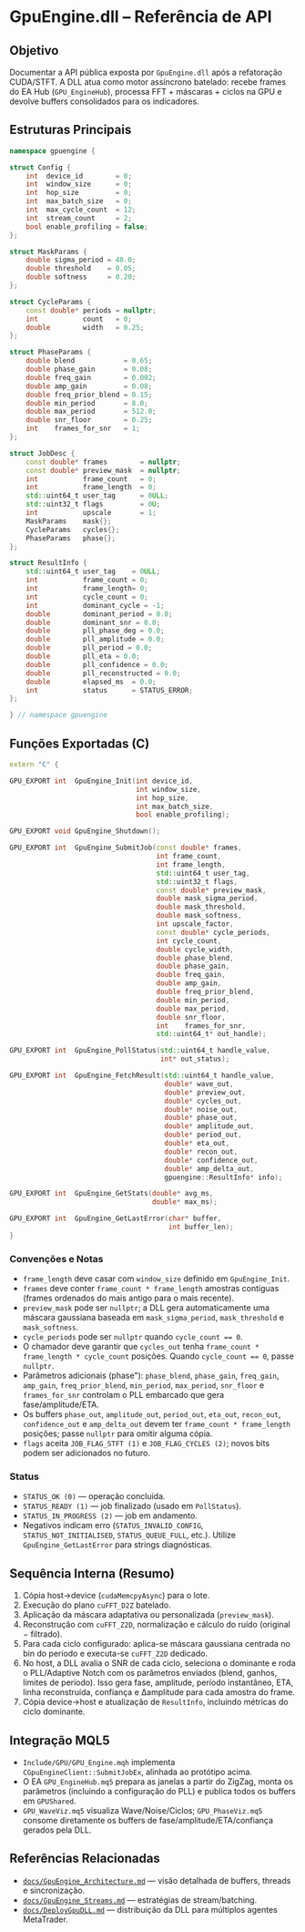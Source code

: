 # GpuEngine.dll – Referência de API

## Objetivo
Documentar a API pública exposta por `GpuEngine.dll` após a refatoração CUDA/STFT. A DLL atua como motor assíncrono batelado: recebe frames do EA Hub (`GPU_EngineHub`), processa FFT + máscaras + ciclos na GPU e devolve buffers consolidados para os indicadores.

## Estruturas Principais

```cpp
namespace gpuengine {

struct Config {
    int  device_id        = 0;
    int  window_size      = 0;
    int  hop_size         = 0;
    int  max_batch_size   = 0;
    int  max_cycle_count  = 12;
    int  stream_count     = 2;
    bool enable_profiling = false;
};

struct MaskParams {
    double sigma_period = 48.0;
    double threshold    = 0.05;
    double softness     = 0.20;
};

struct CycleParams {
    const double* periods = nullptr;
    int           count   = 0;
    double        width   = 0.25;
};

struct PhaseParams {
    double blend            = 0.65;
    double phase_gain       = 0.08;
    double freq_gain        = 0.002;
    double amp_gain         = 0.08;
    double freq_prior_blend = 0.15;
    double min_period       = 8.0;
    double max_period       = 512.0;
    double snr_floor        = 0.25;
    int    frames_for_snr   = 1;
};

struct JobDesc {
    const double* frames        = nullptr;
    const double* preview_mask  = nullptr;
    int           frame_count   = 0;
    int           frame_length  = 0;
    std::uint64_t user_tag      = 0ULL;
    std::uint32_t flags         = 0U;
    int           upscale       = 1;
    MaskParams    mask{};
    CycleParams   cycles{};
    PhaseParams   phase{};
};

struct ResultInfo {
    std::uint64_t user_tag    = 0ULL;
    int           frame_count = 0;
    int           frame_length= 0;
    int           cycle_count = 0;
    int           dominant_cycle = -1;
    double        dominant_period = 0.0;
    double        dominant_snr = 0.0;
    double        pll_phase_deg = 0.0;
    double        pll_amplitude = 0.0;
    double        pll_period = 0.0;
    double        pll_eta = 0.0;
    double        pll_confidence = 0.0;
    double        pll_reconstructed = 0.0;
    double        elapsed_ms  = 0.0;
    int           status      = STATUS_ERROR;
};

} // namespace gpuengine
```

## Funções Exportadas (C)

```cpp
extern "C" {

GPU_EXPORT int  GpuEngine_Init(int device_id,
                               int window_size,
                               int hop_size,
                               int max_batch_size,
                               bool enable_profiling);

GPU_EXPORT void GpuEngine_Shutdown();

GPU_EXPORT int  GpuEngine_SubmitJob(const double* frames,
                                    int frame_count,
                                    int frame_length,
                                    std::uint64_t user_tag,
                                    std::uint32_t flags,
                                    const double* preview_mask,
                                    double mask_sigma_period,
                                    double mask_threshold,
                                    double mask_softness,
                                    int upscale_factor,
                                    const double* cycle_periods,
                                    int cycle_count,
                                    double cycle_width,
                                    double phase_blend,
                                    double phase_gain,
                                    double freq_gain,
                                    double amp_gain,
                                    double freq_prior_blend,
                                    double min_period,
                                    double max_period,
                                    double snr_floor,
                                    int    frames_for_snr,
                                    std::uint64_t* out_handle);

GPU_EXPORT int  GpuEngine_PollStatus(std::uint64_t handle_value,
                                     int* out_status);

GPU_EXPORT int  GpuEngine_FetchResult(std::uint64_t handle_value,
                                      double* wave_out,
                                      double* preview_out,
                                      double* cycles_out,
                                      double* noise_out,
                                      double* phase_out,
                                      double* amplitude_out,
                                      double* period_out,
                                      double* eta_out,
                                      double* recon_out,
                                      double* confidence_out,
                                      double* amp_delta_out,
                                      gpuengine::ResultInfo* info);

GPU_EXPORT int  GpuEngine_GetStats(double* avg_ms,
                                   double* max_ms);

GPU_EXPORT int  GpuEngine_GetLastError(char* buffer,
                                       int buffer_len);
}
```

### Convenções e Notas
- `frame_length` deve casar com `window_size` definido em `GpuEngine_Init`.
- `frames` deve conter `frame_count * frame_length` amostras contíguas (frames ordenados do mais antigo para o mais recente).
- `preview_mask` pode ser `nullptr`; a DLL gera automaticamente uma máscara gaussiana baseada em `mask_sigma_period`, `mask_threshold` e `mask_softness`.
- `cycle_periods` pode ser `nullptr` quando `cycle_count == 0`.
- O chamador deve garantir que `cycles_out` tenha `frame_count * frame_length * cycle_count` posições. Quando `cycle_count == 0`, passe `nullptr`.
- Parâmetros adicionais (phase"): `phase_blend`, `phase_gain`, `freq_gain`, `amp_gain`, `freq_prior_blend`, `min_period`, `max_period`, `snr_floor` e `frames_for_snr` controlam o PLL embarcado que gera fase/amplitude/ETA.
- Os buffers `phase_out`, `amplitude_out`, `period_out`, `eta_out`, `recon_out`, `confidence_out` e `amp_delta_out` devem ter `frame_count * frame_length` posições; passe `nullptr` para omitir alguma cópia.
- `flags` aceita `JOB_FLAG_STFT (1)` e `JOB_FLAG_CYCLES (2)`; novos bits podem ser adicionados no futuro.

### Status
- `STATUS_OK (0)` — operação concluída.
- `STATUS_READY (1)` — job finalizado (usado em `PollStatus`).
- `STATUS_IN_PROGRESS (2)` — job em andamento.
- Negativos indicam erro (`STATUS_INVALID_CONFIG`, `STATUS_NOT_INITIALISED`, `STATUS_QUEUE_FULL`, etc.). Utilize `GpuEngine_GetLastError` para strings diagnósticas.

## Sequência Interna (Resumo)
1. Cópia host→device (`cudaMemcpyAsync`) para o lote.
2. Execução do plano `cuFFT_D2Z` batelado.
3. Aplicação da máscara adaptativa ou personalizada (`preview_mask`).
4. Reconstrução com `cuFFT_Z2D`, normalização e cálculo do ruído (original − filtrado).
5. Para cada ciclo configurado: aplica-se máscara gaussiana centrada no bin do período e executa-se `cuFFT_Z2D` dedicado.
6. No host, a DLL avalia o SNR de cada ciclo, seleciona o dominante e roda o PLL/Adaptive Notch com os parâmetros enviados (blend, ganhos, limites de período). Isso gera fase, amplitude, período instantâneo, ETA, linha reconstruída, confiança e Δamplitude para cada amostra do frame.
7. Cópia device→host e atualização de `ResultInfo`, incluindo métricas do ciclo dominante.

## Integração MQL5
- `Include/GPU/GPU_Engine.mqh` implementa `CGpuEngineClient::SubmitJobEx`, alinhada ao protótipo acima.
- O EA `GPU_EngineHub.mq5` prepara as janelas a partir do ZigZag, monta os parâmetros (incluindo a configuração do PLL) e publica todos os buffers em `GPUShared`.
- `GPU_WaveViz.mq5` visualiza Wave/Noise/Ciclos; `GPU_PhaseViz.mq5` consome diretamente os buffers de fase/amplitude/ETA/confiança gerados pela DLL.

## Referências Relacionadas
- [`docs/GpuEngine_Architecture.md`](GpuEngine_Architecture.md) — visão detalhada de buffers, threads e sincronização.
- [`docs/GpuEngine_Streams.md`](GpuEngine_Streams.md) — estratégias de stream/batching.
- [`docs/DeployGpuDLL.md`](DeployGpuDLL.md) — distribuição da DLL para múltiplos agentes MetaTrader.
